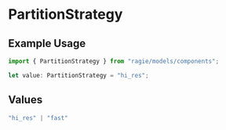 # PartitionStrategy

## Example Usage

```typescript
import { PartitionStrategy } from "ragie/models/components";

let value: PartitionStrategy = "hi_res";
```

## Values

```typescript
"hi_res" | "fast"
```